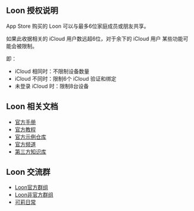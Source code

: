 ## Loon 授权说明

App Store 购买的 Loon 可以与最多6位家庭成员或朋友共享。

如果此收据相关的 iCloud 用户数远超6位，对于余下的 iCloud 用户 某些功能可能会被限制。

即：
- iCloud 相同时：不限制设备数量
- iCloud 不同时：限制6个 iCloud 验证和绑定
- 未登录 iCloud 时：限制8台设备

## Loon 相关文档

- [官方手册](https://nsloon.app/docs/intro)
- [官方教程](https://coffee-elderberry-22b.notion.site/Loon-71747252d5054551a8cd10924064899c)
- [官方示例仓库](https://github.com/Loon0x00/LoonExampleConfig)
- [官方频道](https://t.me/LoonNews)
- [第三方知识库](https://getupnote.com/share/notes/zSn1ShBmzNYISKcTgjXE5oHMrNf2/b6047d8b-621c-44af-bfa6-a28d35bcf928)


## Loon 交流群

- [Loon官方群组](https://t.me/Loon0x00)
- [Loon非官方群组](https://t.me/LoonCommunity)
- [可莉日常](https://t.me/ibilibili)